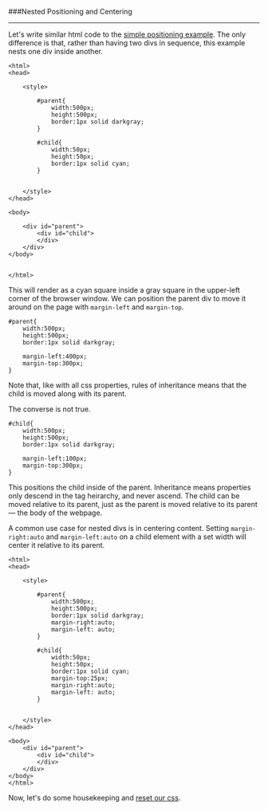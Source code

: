 ###Nested Positioning and Centering

-----

Let's write similar html code to the [simple positioning example](single.md). The only difference is that, rather than having two divs in sequence, this example nests one div inside another.

```
<html>
<head>
	
	<style>
		
		#parent{
			width:500px;
			height:500px;
			border:1px solid darkgray;    
		}

		#child{
			width:50px;
			height:50px;
			border:1px solid cyan;    
		}


	</style>
</head>

<body>

	<div id="parent"> 
		<div id="child"> 
		</div>
	</div>
</body>


</html>
```

This will render as a cyan square inside a gray square in the upper-left corner of the browser window. We can position the parent div to move it around on the page with `margin-left` and `margin-top`.

```
#parent{
	width:500px;
	height:500px;
	border:1px solid darkgray;    
	
	margin-left:400px;
	margin-top:300px;
}
```

Note that, like with all css properties, rules of inheritance means that the child is moved along with its parent.

The converse is not true.

```
#child{
	width:500px;
	height:500px;
	border:1px solid darkgray;    
	
	margin-left:100px;
	margin-top:300px;
}
```

This positions the child inside of the parent. Inheritance means properties only descend in the tag heirarchy, and never ascend. The child can be moved relative to its parent, just as the parent is moved relative to its parent — the body of the webpage.

A common use case for nested divs is in centering content. Setting `margin-right:auto` and `margin-left:auto` on a child element with a set width will center it relative to its parent.

```
<html>
<head>
	
	<style>
		
		#parent{
			width:500px;
			height:500px;
			border:1px solid darkgray;    
			margin-right:auto;
			margin-left: auto;
		}

		#child{
			width:50px;
			height:50px;
			border:1px solid cyan;    
			margin-top:25px;
			margin-right:auto;
			margin-left: auto;
		}


	</style>
</head>

<body>
	<div id="parent"> 
		<div id="child"> 
		</div>
	</div>
</body>
</html>
```

Now, let's do some housekeeping and [reset our css](reset.md).
